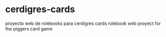 # cerdigres-cards
proyecto web de rolebooks para cerdigres cards
rolebook web proyect for the piggers card game
